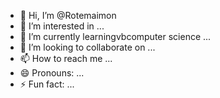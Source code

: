 - 👋 Hi, I’m @Rotemaimon
- 👀 I’m interested in  ...
- 🌱 I’m currently learningvbcomputer science ...
- 💞️ I’m looking to collaborate on ...
- 📫 How to reach me ...
- 😄 Pronouns: ...
- ⚡ Fun fact: ...

<!---
Rotemaimon/Rotemaimon is a ✨ special ✨ repository because its `README.md` (this file) appears on your GitHub profile.
You can click the Preview link to take a look at your changes.
--->
